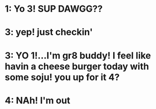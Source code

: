 # 1: Yo 3! SUP DAWGG??


# 3: yep! just checkin'
# 3: YO 1!...I'm gr8 buddy! I feel like havin a cheese burger today with some soju! you up for it 4? 

# 4: NAh! I'm out
